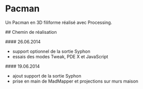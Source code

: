 # Pacman

Un Pacman en 3D filiforme réalisé avec Processing.

## Chemin de réalisation

#### 26.06.2014

* support optionnel de la sortie Syphon
* essais des modes Tweak, PDE X et JavaScript

#### 19.06.2014

* ajout support de la sortie Syphon
* prise en main de MadMapper et projections sur murs maison
